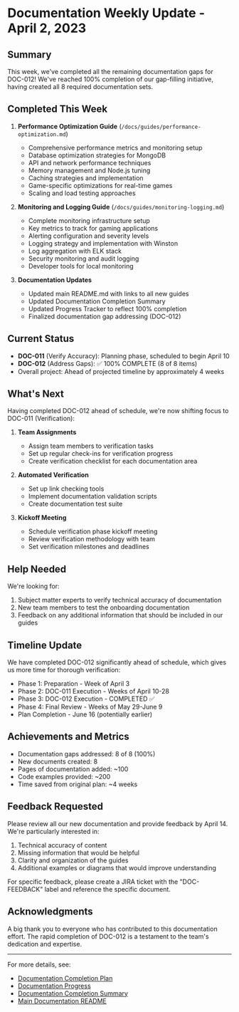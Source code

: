 # Documentation Weekly Update - April 2, 2023

## Summary

This week, we've completed all the remaining documentation gaps for DOC-012! We've reached 100% completion of our gap-filling initiative, having created all 8 required documentation sets.

## Completed This Week

1. **Performance Optimization Guide** (`/docs/guides/performance-optimization.md`)
   - Comprehensive performance metrics and monitoring setup
   - Database optimization strategies for MongoDB
   - API and network performance techniques
   - Memory management and Node.js tuning
   - Caching strategies and implementation
   - Game-specific optimizations for real-time games
   - Scaling and load testing approaches

2. **Monitoring and Logging Guide** (`/docs/guides/monitoring-logging.md`)
   - Complete monitoring infrastructure setup
   - Key metrics to track for gaming applications
   - Alerting configuration and severity levels
   - Logging strategy and implementation with Winston
   - Log aggregation with ELK stack
   - Security monitoring and audit logging
   - Developer tools for local monitoring

3. **Documentation Updates**
   - Updated main README.md with links to all new guides
   - Updated Documentation Completion Summary
   - Updated Progress Tracker to reflect 100% completion
   - Finalized documentation gap addressing (DOC-012)

## Current Status

- **DOC-011** (Verify Accuracy): Planning phase, scheduled to begin April 10
- **DOC-012** (Address Gaps): ✅ 100% COMPLETE (8 of 8 items)
- Overall project: Ahead of projected timeline by approximately 4 weeks

## What's Next

Having completed DOC-012 ahead of schedule, we're now shifting focus to DOC-011 (Verification):

1. **Team Assignments**
   - Assign team members to verification tasks
   - Set up regular check-ins for verification progress
   - Create verification checklist for each documentation area

2. **Automated Verification**
   - Set up link checking tools
   - Implement documentation validation scripts
   - Create documentation test suite

3. **Kickoff Meeting**
   - Schedule verification phase kickoff meeting
   - Review verification methodology with team
   - Set verification milestones and deadlines

## Help Needed

We're looking for:

1. Subject matter experts to verify technical accuracy of documentation
2. New team members to test the onboarding documentation
3. Feedback on any additional information that should be included in our guides

## Timeline Update

We have completed DOC-012 significantly ahead of schedule, which gives us more time for thorough verification:

- Phase 1: Preparation - Week of April 3
- Phase 2: DOC-011 Execution - Weeks of April 10-28
- Phase 3: DOC-012 Execution - COMPLETED ✅
- Phase 4: Final Review - Weeks of May 29-June 9
- Plan Completion - June 16 (potentially earlier)

## Achievements and Metrics

- Documentation gaps addressed: 8 of 8 (100%)
- New documents created: 8
- Pages of documentation added: ~100
- Code examples provided: ~200
- Time saved from original plan: ~4 weeks

## Feedback Requested

Please review all our new documentation and provide feedback by April 14. We're particularly interested in:

1. Technical accuracy of content
2. Missing information that would be helpful
3. Clarity and organization of the guides
4. Additional examples or diagrams that would improve understanding

For specific feedback, please create a JIRA ticket with the "DOC-FEEDBACK" label and reference the specific document.

## Acknowledgments

A big thank you to everyone who has contributed to this documentation effort. The rapid completion of DOC-012 is a testament to the team's dedication and expertise.

---

For more details, see:
- [Documentation Completion Plan](./DOCUMENTATION_COMPLETION_PLAN.md)
- [Documentation Progress](./DOCUMENTATION_PROGRESS.md)
- [Documentation Completion Summary](./DOCUMENTATION_COMPLETION_SUMMARY.md)
- [Main Documentation README](./README.md) 